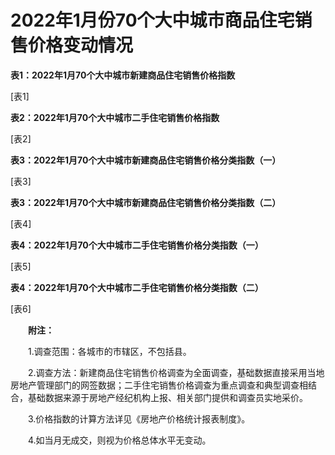 # 2022年1月份70个大中城市商品住宅销售价格变动情况

**表****1****：****2022****年****1****月****70****个大中城市新建商品住宅销售价格指数**

\[表1\]

**表****2****：****2022****年****1****月****70****个大中城市二手住宅销售价格指数**

\[表2\]

**表****3****：****2022****年****1****月****70****个大中城市新建商品住宅销售价格分类指数（一）**

\[表3\]

**表****3****：****2022****年****1****月****70****个大中城市新建商品住宅销售价格分类指数（二）**

\[表4\]

**表****4****：****2022****年****1****月****70****个大中城市二手住宅销售价格分类指数（一）**

\[表5\]

**表****4****：****2022****年****1****月****70****个大中城市二手住宅销售价格分类指数（二）**

\[表6\]

　　**附注：**

　　1.调查范围：各城市的市辖区，不包括县。

　　2.调查方法：新建商品住宅销售价格调查为全面调查，基础数据直接采用当地房地产管理部门的网签数据；二手住宅销售价格调查为重点调查和典型调查相结合，基础数据来源于房地产经纪机构上报、相关部门提供和调查员实地采价。

　　3.价格指数的计算方法详见《房地产价格统计报表制度》。

　　4.如当月无成交，则视为价格总体水平无变动。